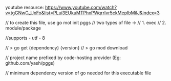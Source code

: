 youtube resource: https://www.youtube.com/watch?v=tgGNwG_UxFo&list=PLui3EUkuMTPhxPWqrrIvr5ckMepIbMilJ&index=3

// to create this file, use go mot init pggs
// two types of file ->
// 1. exec
// 2. module/package

//supports - utf - 8

// > go get {dependency} {version}
// > go mod download

// project name prefixed by code-hosting provider (Eg: github.com/yash/pggs)

// minimum dependency version of go needed for this executable file
